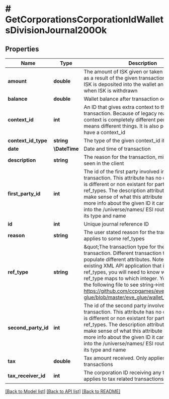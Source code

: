 # # GetCorporationsCorporationIdWalletsDivisionJournal200Ok

## Properties

Name | Type | Description | Notes
------------ | ------------- | ------------- | -------------
**amount** | **double** | The amount of ISK given or taken from the wallet as a result of the given transaction. Positive when ISK is deposited into the wallet and negative when ISK is withdrawn | [optional]
**balance** | **double** | Wallet balance after transaction occurred | [optional]
**context_id** | **int** | An ID that gives extra context to the particular transaction. Because of legacy reasons the context is completely different per ref_type and means different things. It is also possible to not have a context_id | [optional]
**context_id_type** | **string** | The type of the given context_id if present | [optional]
**date** | **\DateTime** | Date and time of transaction |
**description** | **string** | The reason for the transaction, mirrors what is seen in the client |
**first_party_id** | **int** | The id of the first party involved in the transaction. This attribute has no consistency and is different or non existant for particular ref_types. The description attribute will help make sense of what this attribute means. For more info about the given ID it can be dropped into the /universe/names/ ESI route to determine its type and name | [optional]
**id** | **int** | Unique journal reference ID |
**reason** | **string** | The user stated reason for the transaction. Only applies to some ref_types | [optional]
**ref_type** | **string** | \&quot;The transaction type for the given. transaction. Different transaction types will populate different attributes. Note: If you have an existing XML API application that is using ref_types, you will need to know which string ESI ref_type maps to which integer. You can look at the following file to see string-&gt;int mappings: https://github.com/ccpgames/eve-glue/blob/master/eve_glue/wallet_journal_ref.py\&quot; |
**second_party_id** | **int** | The id of the second party involved in the transaction. This attribute has no consistency and is different or non existant for particular ref_types. The description attribute will help make sense of what this attribute means. For more info about the given ID it can be dropped into the /universe/names/ ESI route to determine its type and name | [optional]
**tax** | **double** | Tax amount received. Only applies to tax related transactions | [optional]
**tax_receiver_id** | **int** | The corporation ID receiving any tax paid. Only applies to tax related transactions | [optional]

[[Back to Model list]](../../README.md#models) [[Back to API list]](../../README.md#endpoints) [[Back to README]](../../README.md)
